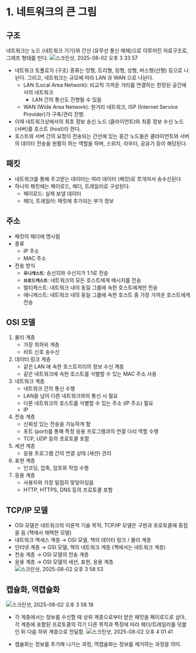 # 1. 네트워크의 큰 그림

## 구조

네트워크는 노드 (네트워크 기기)와 간선 (유무선 통신 매체)으로 이루어진 자료구조로, 그래프 형태를 띤다.
![스크린샷, 2025-08-02 오후 3 33 57](https://github.com/user-attachments/assets/309c03c4-242c-46e3-8500-b0eda42d94c4)

- 네트워크 토폴로지 (구조) 종류는 망형, 트리형, 링형, 성형, 버스형(선형) 등으로 나뉜다. 그리고, 네트워크는 규모에 따라 LAN 과 WAN 으로 나뉜다.
    - LAN (Local Area Network): 비교적 가까운 거리를 연결하는 한정된 공간에서의 네트워크
        - LAN 간의 통신도 진행될 수 있음
    - WAN (Wide Area Network): 원거리 네트워크, ISP (Internet Service Provider)가 구축/관리 진행.
- 이때 네트워크상에서의 최초 정보 송신 노드 (클라이언트)와 최종 정보 수신 노드 (서버)를 호스트 (host)라 한다.
- 호스트와 서버 간의 요청이 전송되는 간선에 있는 중간 노드들은 클라이언트와 서버의 데이터 전송을 원활히 하는 역할을 하며, 스위치, 라우터, 공유기 등이 해당된다.

## 패킷

- 네트워크를 통해 주고받는 데이터는 여러 데이터 (패킷)로 쪼개져서 송수신된다.
- 하나의 패킷에는 페이로드, 헤더, 트레일러로 구성된다.
    - 페이로드: 실제 보낼 데이터
    - 헤더, 트레일러: 패킷에 추가되는 부가 정보

## 주소

- 패킷의 헤더에 명시됨
- 종류
    - IP 주소
    - MAC 주소
- 전송 방식
    - **`유니캐스트`**: 송신지와 수신지가 1:1로 전송
    - **`브로드캐스트`**: 네트워크의 모든 호스트에게 메시지를 전송
    - 멀티캐스트: 네트워크 내의 동일 그룹에 속한 호스트에게만 전송
    - 애니캐스트: 네트워크 내의 동일 그룹에 속한 호스트 중 가장 가까운 호스트에게 전송

## OSI 모델

1. 물리 계층
    - 가장 최하위 계층
    - 비트 신호 송수신
2. 데이터 링크 계층
    - 같은 LAN 에 속한 호스트끼리의 정보 수신 계층
    - 같은 네트워크에 속한 호스트를 식별할 수 있는 MAC 주소 사용
3. 네트워크 계층
    - 네트워크 간의 통신 수행
    - LAN을 넘어 다른 네트워크와의 통신 시 필요
    - 다른 네트워크의 호스트를 식별할 수 있는 주소 (IP 주소) 필요
    - IP
4. 전송 계층
    - 신뢰성 있는 전송을 가능하게 함
    - 포트 (port)를 통해 특정 응용 프로그램과의 연결 다리 역할 수행
    - TCP, UDP 등의 프로토콜 포함
5. 세션 계층
    - 응용 프로그램 간의 연결 상태 (세션) 관리
6. 표현 계층
    - 인코딩, 압축, 암호화 작업 수행
7. 응용 계층
    - 사용자와 가장 밀접히 맞닿아있음
    - HTTP, HTTPS, DNS 등의 프로토콜 포함

## TCP/IP 모델

- OSI 모델은 네트워크의 이론적 기술 목적, TCP/IP 모델은 구현과 프로토콜에 중점을 둠 (책에서 채택한 모델)
- 네트워크 액세스 계층 → OSI 모델, 책의 데이터 링크 / 물리 계층
- 인터넷 계층 → OSI 모델, 책의 네트워크 계층 (책에서는 네트워크 계층)
- 전송 계층 → OSI 모델의 전송 계층
- 응용 계층 → OSI 모델의 세션, 표현, 응용 계층
![스크린샷, 2025-08-02 오후 3 58 53](https://github.com/user-attachments/assets/83ac50f6-b788-4450-8909-3a654720b60d)

## 캡슐화, 역캡슐화
![스크린샷, 2025-08-02 오후 3 58 18](https://github.com/user-attachments/assets/e740f32b-5943-482f-88a1-49b2449f07f5)


- 각 계층에서는 정보를 수신할 때 상위 계층으로부터 받은 패킷을 페이로드로 삼아, 각 계층에 포함된 프로토콜의 각기 다른 목적과 특징에 따라 헤더/트레일러를 덧붙인 뒤 다음 하위 계층으로 전달함.
![스크린샷, 2025-08-02 오후 4 01 41](https://github.com/user-attachments/assets/72a2168f-5609-4b16-877c-1a68ca1a90d3)

- 캡슐화는 정보를 추가해 나가는 과정, 역캡슐화는 정보를 제거하는 과정을 의미.
